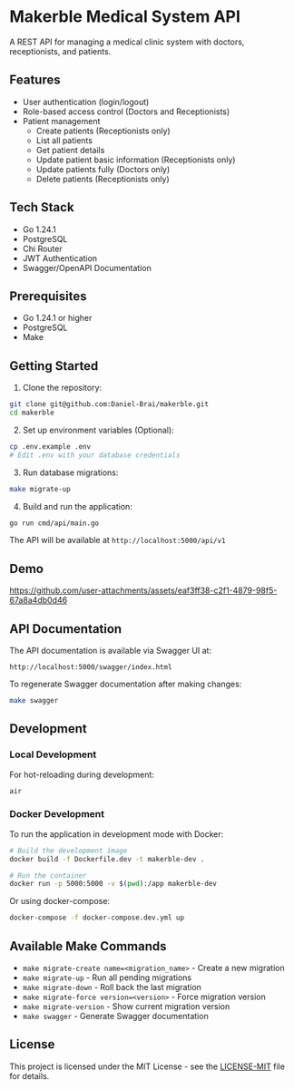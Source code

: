 # Makerble Medical System API

A REST API for managing a medical clinic system with doctors, receptionists, and patients.

## Features

- User authentication (login/logout)
- Role-based access control (Doctors and Receptionists)
- Patient management
  - Create patients (Receptionists only)
  - List all patients
  - Get patient details
  - Update patient basic information (Receptionists only)
  - Update patients fully (Doctors only)
  - Delete patients (Receptionists only)

## Tech Stack

- Go 1.24.1
- PostgreSQL
- Chi Router
- JWT Authentication
- Swagger/OpenAPI Documentation

## Prerequisites

- Go 1.24.1 or higher
- PostgreSQL
- Make

## Getting Started

1. Clone the repository:

```bash
git clone git@github.com:Daniel-Brai/makerble.git
cd makerble
```

2. Set up environment variables (Optional):

```bash
cp .env.example .env
# Edit .env with your database credentials
```

3. Run database migrations:

```bash
make migrate-up
```

4. Build and run the application:

```bash
go run cmd/api/main.go
```

The API will be available at `http://localhost:5000/api/v1`

## Demo


https://github.com/user-attachments/assets/eaf3ff38-c2f1-4879-98f5-67a8a4db0d46



## API Documentation

The API documentation is available via Swagger UI at:

```
http://localhost:5000/swagger/index.html
```

To regenerate Swagger documentation after making changes:

```bash
make swagger
```

## Development

### Local Development

For hot-reloading during development:

```bash
air
```

### Docker Development

To run the application in development mode with Docker:

```bash
# Build the development image
docker build -f Dockerfile.dev -t makerble-dev .

# Run the container
docker run -p 5000:5000 -v $(pwd):/app makerble-dev
```

Or using docker-compose:

```bash
docker-compose -f docker-compose.dev.yml up
```

## Available Make Commands

- `make migrate-create name=<migration_name>` - Create a new migration
- `make migrate-up` - Run all pending migrations
- `make migrate-down` - Roll back the last migration
- `make migrate-force version=<version>` - Force migration version
- `make migrate-version` - Show current migration version
- `make swagger` - Generate Swagger documentation

## License

This project is licensed under the MIT License - see the [LICENSE-MIT](LICENSE-MIT) file for details.
